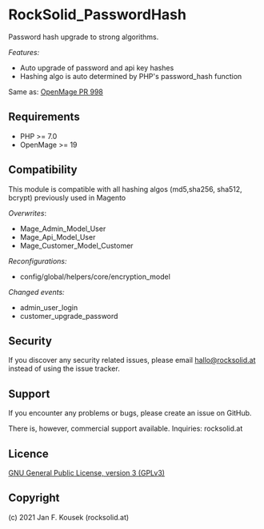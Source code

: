 # RockSolid_PasswordHash

Password hash upgrade to strong algorithms.

*Features:*

- Auto upgrade of password and api key hashes
- Hashing algo is auto determined by PHP's password_hash function

Same as: [OpenMage PR 998](https://github.com/OpenMage/magento-lts/pull/998)

## Requirements
* PHP >= 7.0
* OpenMage >= 19


## Compatibility

This module is compatible with all hashing algos (md5,sha256, sha512, bcrypt) previously used in Magento

*Overwrites*: 

- Mage_Admin_Model_User
- Mage_Api_Model_User
- Mage_Customer_Model_Customer

*Reconfigurations:*

- config/global/helpers/core/encryption_model

*Changed events:*

- admin_user_login
- customer_upgrade_password

## Security

If you discover any security related issues, please email hallo@rocksolid.at instead of using the issue tracker.


## Support
If you encounter any problems or bugs, please create an issue on GitHub.

There is, however, commercial support available. Inquiries: rocksolid.at


## Licence
[GNU General Public License, version 3 (GPLv3)](http://opensource.org/licenses/gpl-3.0)


## Copyright
(c) 2021 Jan F. Kousek (rocksolid.at)
